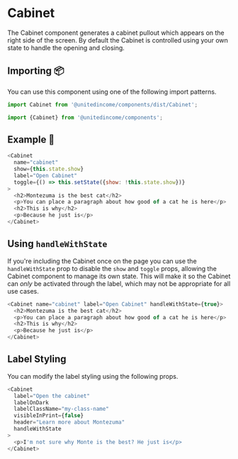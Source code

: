 # Cabinet

The Cabinet component generates a cabinet pullout which appears on the right side of the screen. By default the Cabinet is controlled using your own state to handle the opening and closing.

## Importing 📦

You can use this component using one of the following import patterns.

```javascript
import Cabinet from '@unitedincome/components/dist/Cabinet';
```

```javascript
import {Cabinet} from '@unitedincome/components';
```

## Example 🚀

```javascript
<Cabinet
  name="cabinet"
  show={this.state.show}
  label="Open Cabinet"
  toggle={() => this.setState({show: !this.state.show})}
>
  <h2>Montezuma is the best cat</h2>
  <p>You can place a paragraph about how good of a cat he is here</p>
  <h2>This is why</h2>
  <p>Because he just is</p>
</Cabinet>
```

## Using `handleWithState`

If you're including the Cabinet once on the page you can use the `handleWithState` prop to disable the `show` and `toggle` props, allowing the Cabinet component to manage its own state. This will make it so the Cabinet can _only_ be activated through the label, which may not be appropriate for all use cases.

```javascript
<Cabinet name="cabinet" label="Open Cabinet" handleWithState={true}>
  <h2>Montezuma is the best cat</h2>
  <p>You can place a paragraph about how good of a cat he is here</p>
  <h2>This is why</h2>
  <p>Because he just is</p>
</Cabinet>
```

## Label Styling

You can modify the label styling using the following props.

```javascript
<Cabinet
  label="Open the cabinet"
  labelOnDark
  labelClassName="my-class-name"
  visibleInPrint={false}
  header="Learn more about Montezuma"
  handleWithState
>
  <p>I'm not sure why Monte is the best? He just is</p>
</Cabinet>
```
